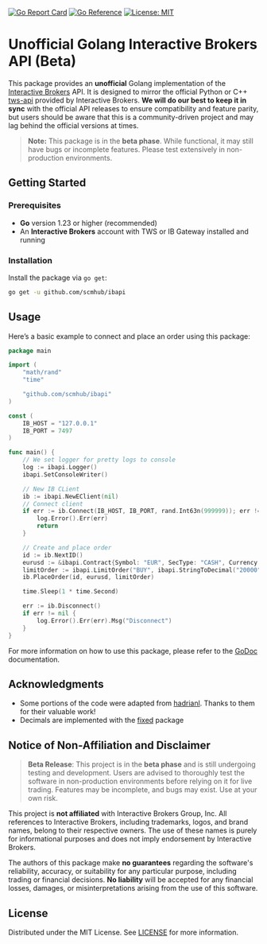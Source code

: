 [![Go Report Card](https://goreportcard.com/badge/github.com/scmhub/ibapi)](https://goreportcard.com/report/github.com/scmhub/ibapi)
[![Go Reference](https://pkg.go.dev/badge/github.com/scmhub/ibapi.svg)](https://pkg.go.dev/github.com/scmhub/ibapi)
[![License: MIT](https://img.shields.io/badge/License-MIT-blue.svg)](https://opensource.org/licenses/MIT)

# Unofficial Golang Interactive Brokers API (Beta)

This package provides an **unofficial** Golang implementation of the [Interactive Brokers](https://www.interactivebrokers.com/en/home.php) API. It is designed to mirror the official Python or C++ [tws-api](https://github.com/InteractiveBrokers) provided by Interactive Brokers.
**We will do our best to keep it in sync** with the official API releases to ensure compatibility and feature parity, but users should be aware that this is a community-driven project and may lag behind the official versions at times.

> **Note:** This package is in the **beta phase**. While functional, it may still have bugs or incomplete features. Please test extensively in non-production environments.

## Getting Started

### Prerequisites

- **Go** version 1.23 or higher (recommended)
- An **Interactive Brokers** account with TWS or IB Gateway installed and running

### Installation

Install the package via `go get`:

```bash
go get -u github.com/scmhub/ibapi
```

## Usage

Here’s a basic example to connect and place an order using this package:

```go
package main

import (
	"math/rand"
	"time"

	"github.com/scmhub/ibapi"
)

const (
	IB_HOST = "127.0.0.1"
	IB_PORT = 7497
)

func main() {
	// We set logger for pretty logs to console
	log := ibapi.Logger()
	ibapi.SetConsoleWriter()

	// New IB CLient
	ib := ibapi.NewEClient(nil)
    // Connect client
	if err := ib.Connect(IB_HOST, IB_PORT, rand.Int63n(999999)); err != nil {
		log.Error().Err(err)
		return
	}

    // Create and place order
	id := ib.NextID()
	eurusd := &ibapi.Contract{Symbol: "EUR", SecType: "CASH", Currency: "USD", Exchange: "IDEALPRO"}
	limitOrder := ibapi.LimitOrder("BUY", ibapi.StringToDecimal("20000"), 1.08)
	ib.PlaceOrder(id, eurusd, limitOrder)

	time.Sleep(1 * time.Second)

	err := ib.Disconnect()
	if err != nil {
		log.Error().Err(err).Msg("Disconnect")
	}
}

```

For more information on how to use this package, please refer to the [GoDoc](https://pkg.go.dev/github.com/scmhub/ibapi) documentation.

## Acknowledgments

- Some portions of the code were adapted from [hadrianl](https://github.com/hadrianl/ibapi). Thanks to them for their valuable work!
- Decimals are implemented with the [fixed](https://github.com/robaho/fixed) package

## Notice of Non-Affiliation and Disclaimer

> **Beta Release**: This project is in the **beta phase** and is still undergoing testing and development. Users are advised to thoroughly test the software in non-production environments before relying on it for live trading. Features may be incomplete, and bugs may exist. Use at your own risk.

This project is **not affiliated** with Interactive Brokers Group, Inc. All references to Interactive Brokers, including trademarks, logos, and brand names, belong to their respective owners. The use of these names is purely for informational purposes and does not imply endorsement by Interactive Brokers.

The authors of this package make **no guarantees** regarding the software's reliability, accuracy, or suitability for any particular purpose, including trading or financial decisions. **No liability** will be accepted for any financial losses, damages, or misinterpretations arising from the use of this software.

## License

Distributed under the MIT License. See [LICENSE](./LICENSE) for more information.
